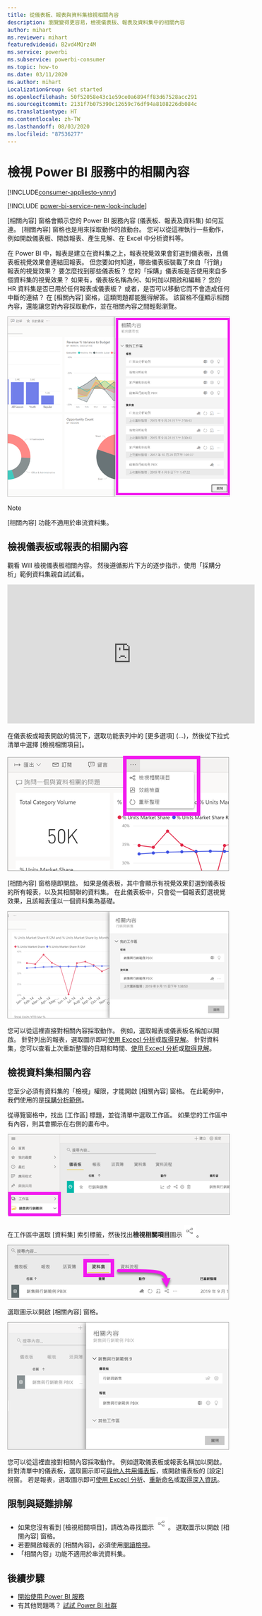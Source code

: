 ```yaml
---
title: 從儀表板、報表與資料集檢視相關內容
description: 瀏覽變得更容易，檢視儀表板、報表及資料集中的相關內容
author: mihart
ms.reviewer: mihart
featuredvideoid: B2vd4MQrz4M
ms.service: powerbi
ms.subservice: powerbi-consumer
ms.topic: how-to
ms.date: 03/11/2020
ms.author: mihart
LocalizationGroup: Get started
ms.openlocfilehash: 50f52058e43c1e59ce0a6894ff83d67528acc291
ms.sourcegitcommit: 2131f7b075390c12659c76df94a8108226db084c
ms.translationtype: HT
ms.contentlocale: zh-TW
ms.lasthandoff: 08/03/2020
ms.locfileid: "87536277"
---
```

# <a name="view-related-content-in-the-power-bi-service"></a>檢視 Power BI 服務中的相關內容

[!INCLUDE[consumer-appliesto-ynny](../includes/consumer-appliesto-ynny.md)]

[!INCLUDE [power-bi-service-new-look-include](../includes/power-bi-service-new-look-include.md)]

[相關內容] 窗格會顯示您的 Power BI 服務內容 (儀表板、報表及資料集) 如何互連。 [相關內容] 窗格也是用來採取動作的啟動台。 您可以從這裡執行一些動作，例如開啟儀表板、開啟報表、產生見解、在 Excel 中分析資料等。  

在 Power BI 中，報表是建立在資料集之上，報表視覺效果會釘選到儀表板，且儀表板視覺效果會連結回報表。 但您要如何知道，哪些儀表板裝載了來自「行銷」報表的視覺效果？ 要怎麼找到那些儀表板？ 您的「採購」儀表板是否使用來自多個資料集的視覺效果？ 如果有，儀表板名稱為何、如何加以開啟和編輯？ 您的 HR 資料集是否已用於任何報表或儀表板？ 或者，是否可以移動它而不會造成任何中斷的連結？ 在 [相關內容] 窗格，這類問題都能獲得解答。  該窗格不僅顯示相關內容，還能讓您對內容採取動作，並在相關內容之間輕鬆瀏覽。

![相關內容](./media/end-user-related/power-bi-list.png)

> [!NOTE]
> [相關內容] 功能不適用於串流資料集。
> 
> 

## <a name="view-related-content-for-a-dashboard-or-report"></a>檢視儀表板或報表的相關內容
觀看 Will 檢視儀表板相關內容。 然後遵循影片下方的逐步指示，使用「採購分析」範例資料集親自試試看。

<iframe width="560" height="315" src="https://www.youtube.com/embed/B2vd4MQrz4M#t=3m05s" frameborder="0" allowfullscreen></iframe>

在儀表板或報表開啟的情況下，選取功能表列中的 [更多選項] (...)，然後從下拉式清單中選擇 [檢視相關項目]。

![省略符號下拉式清單](./media/end-user-related/power-bi-dropdown.png)

[相關內容] 窗格隨即開啟。 如果是儀表板，其中會顯示有視覺效果釘選到儀表板的所有報表，以及其相關聯的資料集。 在此儀表板中，只會從一個報表釘選視覺效果，且該報表僅以一個資料集為基礎。 

![[相關內容] 窗格](./media/end-user-related/power-bi-view-related-dashboard.png)

您可以從這裡直接對相關內容採取動作。  例如，選取報表或儀表板名稱加以開啟。  針對列出的報表，選取圖示即可[使用 Excecl 分析](../collaborate-share/service-analyze-in-excel.md)或[取得見解](end-user-insights.md)。 針對資料集，您可以查看上次重新整理的日期和時間、[使用 Excecl 分析](../collaborate-share/service-analyze-in-excel.md)或[取得見解](end-user-insights.md)。  



## <a name="view-related-content-for-a-dataset"></a>檢視資料集相關內容
您至少必須有資料集的「檢視」權限，才能開啟 [相關內容] 窗格。 在此範例中，我們使用的是[採購分析範例](../create-reports/sample-procurement.md)。

從導覽窗格中，找出 [工作區] 標題，並從清單中選取工作區。 如果您的工作區中有內容，則其會顯示在右側的畫布中。 

![導覽窗格中的工作區](./media/end-user-related/power-bi-workspace.png)


在工作區中選取 [資料集] 索引標籤，然後找出**檢視相關項目**圖示 ![檢視相關項目圖示](./media/end-user-related/power-bi-view-related-icon-new.png)。

![[資料集] 索引標籤](./media/end-user-related/power-bi-related-dataset.png)

選取圖示以開啟 [相關內容] 窗格。

![[相關內容] 窗格會在 Power BI 內容檢視上開啟](media/end-user-related/power-bi-dataset.png)

您可以從這裡直接對相關內容採取動作。 例如選取儀表板或報表名稱加以開啟。  針對清單中的儀表板，選取圖示即可[與他人共用儀表板](../collaborate-share/service-share-dashboards.md)，或開啟儀表板的 [設定] 視窗。 若是報表，選取圖示即可[使用 Excecl 分析](../collaborate-share/service-analyze-in-excel.md)、[重新命名](../create-reports/service-rename.md)或[取得深入資訊](end-user-insights.md)。  

## <a name="limitations-and-troubleshooting"></a>限制與疑難排解
* 如果您沒有看到 [檢視相關項目]，請改為尋找圖示 ![檢視相關項目圖示](./media/end-user-related/power-bi-view-related-icon-new.png)。 選取圖示以開啟 [相關內容] 窗格。
* 若要開啟報表的 [相關內容]，必須使用[閱讀檢視](end-user-reading-view.md)。
* 「相關內容」功能不適用於串流資料集。

## <a name="next-steps"></a>後續步驟
* [開始使用 Power BI 服務](../fundamentals/service-get-started.md)
* 有其他問題嗎？ [試試 Power BI 社群](https://community.powerbi.com/)
